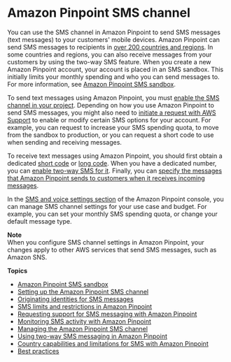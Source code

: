 # Amazon Pinpoint SMS channel<a name="channels-sms"></a>

You can use the SMS channel in Amazon Pinpoint to send SMS messages \(text messages\) to your customers' mobile devices\. Amazon Pinpoint can send SMS messages to recipients in [over 200 countries and regions](channels-sms-countries.md)\. In some countries and regions, you can also receive messages from your customers by using the two\-way SMS feature\. When you create a new Amazon Pinpoint account, your account is placed in an SMS sandbox\. This initially limits your monthly spending and who you can send messages to\. For more information, see [Amazon Pinpoint SMS sandbox](channels-sms-sandbox.md)\. 

To send text messages using Amazon Pinpoint, you must [enable the SMS channel in your project](channels-sms-setup.md)\. Depending on how you use Amazon Pinpoint to send SMS messages, you might also need to [initiate a request with AWS Support](channels-sms-awssupport.md) to enable or modify certain SMS options for your account\. For example, you can request to increase your SMS spending quota, to move from the sandbox to production, or you can request a short code to use when sending and receiving messages\. 

To receive text messages using Amazon Pinpoint, you should first obtain a dedicated [short code](channels-sms-awssupport-short-code.md) or [long code](channels-sms-awssupport-long-code.md)\. When you have a dedicated number, you can [enable two\-way SMS for it](channels-sms-two-way.md)\. Finally, you can [specify the messages that Amazon Pinpoint sends to customers when it receives incoming messages](settings-sms.md)\. 

In the [SMS and voice settings section](settings-sms.md) of the Amazon Pinpoint console, you can manage SMS channel settings for your use case and budget\. For example, you can set your monthly SMS spending quota, or change your default message type\.

**Note**  
When you configure SMS channel settings in Amazon Pinpoint, your changes apply to other AWS services that send SMS messages, such as Amazon SNS\.

**Topics**
+ [Amazon Pinpoint SMS sandbox](channels-sms-sandbox.md)
+ [Setting up the Amazon Pinpoint SMS channel](channels-sms-setup.md)
+ [Originating identities for SMS messages](channels-sms-originating-identities.md)
+ [SMS limits and restrictions in Amazon Pinpoint](channels-sms-limitations.md)
+ [Requesting support for SMS messaging with Amazon Pinpoint](channels-sms-awssupport.md)
+ [Monitoring SMS activity with Amazon Pinpoint](channels-sms-monitor.md)
+ [Managing the Amazon Pinpoint SMS channel](channels-sms-manage.md)
+ [Using two\-way SMS messaging in Amazon Pinpoint](channels-sms-two-way.md)
+ [Country capabilities and limitations for SMS with Amazon Pinpoint](channels-sms-country-capabilities.md)
+ [Best practices](channels-sms-best-practices.md)